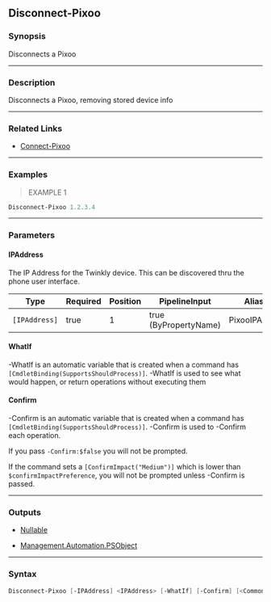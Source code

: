 Disconnect-Pixoo
----------------

### Synopsis
Disconnects a Pixoo

---

### Description

Disconnects a Pixoo, removing stored device info

---

### Related Links
* [Connect-Pixoo](Connect-Pixoo.md)

---

### Examples
> EXAMPLE 1

```PowerShell
Disconnect-Pixoo 1.2.3.4
```

---

### Parameters
#### **IPAddress**
The IP Address for the Twinkly device.  This can be discovered thru the phone user interface.

|Type         |Required|Position|PipelineInput        |Aliases       |
|-------------|--------|--------|---------------------|--------------|
|`[IPAddress]`|true    |1       |true (ByPropertyName)|PixooIPAddress|

#### **WhatIf**
-WhatIf is an automatic variable that is created when a command has ```[CmdletBinding(SupportsShouldProcess)]```.
-WhatIf is used to see what would happen, or return operations without executing them
#### **Confirm**
-Confirm is an automatic variable that is created when a command has ```[CmdletBinding(SupportsShouldProcess)]```.
-Confirm is used to -Confirm each operation.

If you pass ```-Confirm:$false``` you will not be prompted.

If the command sets a ```[ConfirmImpact("Medium")]``` which is lower than ```$confirmImpactPreference```, you will not be prompted unless -Confirm is passed.

---

### Outputs
* [Nullable](https://learn.microsoft.com/en-us/dotnet/api/System.Nullable)

* [Management.Automation.PSObject](https://learn.microsoft.com/en-us/dotnet/api/System.Management.Automation.PSObject)

---

### Syntax
```PowerShell
Disconnect-Pixoo [-IPAddress] <IPAddress> [-WhatIf] [-Confirm] [<CommonParameters>]
```
